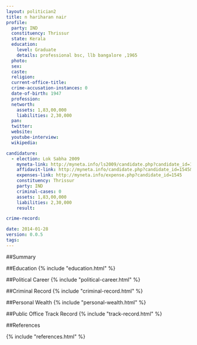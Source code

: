 ```yaml
---
layout: politician2
title: n hariharan nair
profile: 
  party: IND
  constituency: Thrissur
  state: Kerala
  education: 
    level: Graduate
    details: professional bsc, llb bangalore ,1965
  photo: 
  sex: 
  caste: 
  religion: 
  current-office-title: 
  crime-accusation-instances: 0
  date-of-birth: 1947
  profession: 
  networth: 
    assets: 1,83,00,000
    liabilities: 2,30,000
  pan: 
  twitter: 
  website: 
  youtube-interview: 
  wikipedia: 

candidature: 
  - election: Lok Sabha 2009
    myneta-link: http://myneta.info/ls2009/candidate.php?candidate_id=1545
    affidavit-link: http://myneta.info/candidate.php?candidate_id=1545&scan=original
    expenses-link: http://myneta.info/expense.php?candidate_id=1545
    constituency: Thrissur 
    party: IND
    criminal-cases: 0
    assets: 1,83,00,000
    liabilities: 2,30,000
    result:  

crime-record: 

date: 2014-01-28
version: 0.0.5
tags: 
---
```

##Summary


##Education
{% include "education.html" %}


##Political Career
{% include "political-career.html" %}


##Criminal Record
{% include "criminal-record.html" %}


##Personal Wealth
{% include "personal-wealth.html" %}


##Public Office Track Record
{% include "track-record.html" %}


##References


{% include "references.html" %}